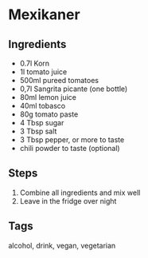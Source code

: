 # Mexikaner

## Ingredients

* 0.7l Korn
* 1l tomato juice
* 500ml pureed tomatoes
* 0,7l Sangrita picante (one bottle)
* 80ml lemon juice
* 40ml tobasco
* 80g tomato paste
* 4 Tbsp sugar
* 3 Tbsp salt
* 3 Tbsp pepper, or more to taste
* chili powder to taste (optional)

## Steps

1. Combine all ingredients and mix well
2. Leave in the fridge over night

## Tags
alcohol, drink, vegan, vegetarian
